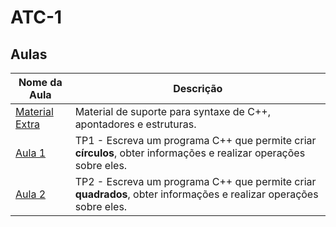 # ATC-1

## Aulas

| Nome da Aula | Descrição |
|--------------|-----------|
| [Material Extra](./Material%20Extra/) | Material de suporte para syntaxe de C++, apontadores e estruturas. |
| [Aula 1](./Aula-1/) | TP1 - Escreva um programa C++ que permite criar **círculos**, obter informações e realizar operações sobre eles. |
| [Aula 2](./Aula-2/) | TP2 - Escreva um programa C++ que permite criar **quadrados**, obter informações e realizar operações sobre eles. |

